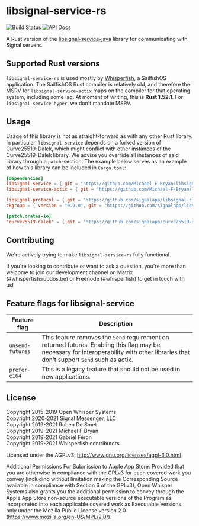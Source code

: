 # libsignal-service-rs

![Build Status](https://github.com/whisperfish/libsignal-service-rs/workflows/CI/badge.svg)
[![API Docs](https://img.shields.io/badge/docs-libsignal--service-blue)](https://whisperfish.github.io/libsignal-service-rs/libsignal_service)

A Rust version of the [libsignal-service-java][lsj] library for communicating
with Signal servers.

## Supported Rust versions

`libsignal-service-rs` is used mostly by [Whisperfish](https://gitlab.com/whisperfish/whisperfish/),
a SailfishOS application.
The SailfishOS Rust compiler is relatively old, and therefore the MSRV for `libsignal-service-actix` maps on the compiler for that operating system,
including some lag.
At moment of writing, this is **Rust 1.52.1**.
For `libsignal-service-hyper`, we don't mandate MSRV.

## Usage

Usage of this library is not as straight-forward as with any other Rust library.
In particular, `libsignal-service` depends on a forked version of Curve25519-Dalek,
which might conflict with other instances of the Curve25519-Dalek library.
We advise you override all instances of said library through a `patch`-section.
The example below serves as an example of how this library can be included in `Cargo.toml`:

```toml
[dependencies]
libsignal-service = { git = "https://github.com/Michael-F-Bryan/libsignal-service-rs", branch = "master" }
libsignal-service-actix = { git = "https://github.com/Michael-F-Bryan/libsignal-service-rs", branch = "master" }

libsignal-protocol = { git = "https://github.com/signalapp/libsignal-client", branch = "main" }
zkgroup = { version = "0.9.0", git = "https://github.com/signalapp/libsignal-client", branch = "main" }

[patch.crates-io]
"curve25519-dalek" = { git = 'https://github.com/signalapp/curve25519-dalek', branch = 'lizard2' }
```


## Contributing

We're actively trying to make `libsignal-service-rs` fully functional.

If you're looking to contribute or want to ask a question, you're more than welcome to join our development channel on Matrix (#whisperfish:rubdos.be) or Freenode (#whisperfish) to get in touch with us!

## Feature flags for libsignal-service

| Feature flag     | Description                                                                                                                                                                             |
|------------------|-----------------------------------------------------------------------------------------------------------------------------------------------------------------------------------------|
| `unsend-futures` | This feature removes the `Send` requirement on returned futures. Enabling this flag may be necessary for interoperability with other libraries that don't support `Send` such as actix. |
| `prefer-e164`    | This is a legacy feature that should not be used in new applications.                                                                                                                   |

## License

Copyright 2015-2019 Open Whisper Systems  
Copyright 2020-2021 Signal Messenger, LLC  
Copyright 2019-2021 Ruben De Smet  
Copyright 2019-2021 Michael F Bryan  
Copyright 2019-2021 Gabriel Féron  
Copyright 2019-2021 Whisperfish contributors  

Licensed under the AGPLv3: http://www.gnu.org/licenses/agpl-3.0.html

Additional Permissions For Submission to Apple App Store: Provided that you
are otherwise in compliance with the GPLv3 for each covered work you convey
(including without limitation making the Corresponding Source available in
compliance with Section 6 of the GPLv3), Open Whisper Systems also grants you
the additional permission to convey through the Apple App Store non-source
executable versions of the Program as incorporated into each applicable
covered work as Executable Versions only under the Mozilla Public License
version 2.0 (https://www.mozilla.org/en-US/MPL/2.0/).

[lsj]: https://github.com/signalapp/libsignal-service-java
